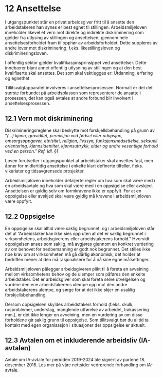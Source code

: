 # 12 Ansettelse

I utgangspunktet står en privat arbeidsgiver fritt til å ansette den arbeidstakeren han synes er best egnet til stillingen. Arbeidsmiljøloven inneholder likevel et vern mot direkte og indirekte diskriminering som gjelder fra utlysing av stillingen og ansettelsen, gjennom hele ansettelsesforholdet fram til opphør av arbeidsforholdet. Dette suppleres av andre lover mot diskriminering, f.eks. likestillingsloven og diskrimineringsloven.

I offentlig sektor gjelder kvalifikasjonsprinsippet ved ansettelser. Dette innebærer blant annet offentlig utlysning av stillingen og at den best kvalifiserte skal ansettes. Det som skal vektlegges er: Utdanning, erfaring og egnethet.

Tillitsvalgtapparatet involveres i ansettelsesprosessen. Normalt er det det største forbundet på arbeidsplassen som representerer de ansatte i prosessen, det kan også avtales at andre forbund blir involvert i ansettelsesprosessen.

## 12.1 Vern mot diskriminering

Diskrimineringsreglene skal beskytte mot forskjellsbehandling på grunn av ”_(...) kjønn, graviditet, permisjon ved fødsel eller adopsjon, omsorgsoppgaver, etnisitet, religion, livssyn,_ _funksjonsnedsettelse, seksuell orientering, kjønnsidentitet, kjønnsuttrykk, alder og andre vesentlige forhold ved en person.” Ref. ldl. §1_

Loven forutsetter i utgangspunktet at arbeidstaker skal ansettes fast, men åpner for midlertidig ansettelse i enkelte klart definerte tilfeller, f.eks. vikariater og tidsavgrensede prosjekter.

Arbeidsmiljøloven inneholder detaljerte regler om hva som skal være med i en arbeidsavtale og hva som skal være med i en oppsigelse eller avskjed. Ansettelsen er gyldig selv om formkravene ikke er oppfylt. For at en oppsigelse eller avskjed skal være gyldig må kravene i arbeidsmiljøloven være oppfylt.

## 12.2 Oppsigelse

En oppsigelse skal alltid være saklig begrunnet, og i arbeidsmiljøloven står det at ”Arbeidstaker kan ikke sies opp uten at det er saklig begrunnet i virksomhetens, arbeidsgiverens eller arbeidstakerens forhold.” Hvorvidt oppsigelsen anses som saklig, må avgjøres gjennom en konkret vurdering av om behovet for nedbemanning er godt nok begrunnet.
Det stilles ikke noe krav om at virksomheten må gå dårlig økonomisk, det holder at bedriften mener at den må rasjonalisere for å nå sine egne målsettinger.

Arbeidsmiljøloven pålegger arbeidsgiveren plikt til å foreta en avveining mellom virksomhetens behov og de ulemper som påføres den enkelte arbeidstaker. Det er arbeidsgiver som skal foreta selve utvelgelsen og vurdere den ene arbeidstakerens ulempe opp mot den andre arbeidstakerens ulempe, og sørge for at det ikke skjer en usaklig forskjellsbehandling.

Dersom oppsigelsen skyldes arbeidstakers forhold (f.eks. skulk, rusproblemer, underslag, manglende utførelse av arbeidet, trakassering mm.), er det ikke lenger en avveining, men en vurdering av om disse forholdene gir saklig grunn til oppsigelse. Som tillitsvalgt bør du alltid ta kontakt med egen organisasjon i situasjoner der oppsigelse er aktuelt.

## 12.3 Avtalen om et inkluderende arbeidsliv (IA-avtalen)

Avtale om IA-avtale for perioden 2019-2024 ble signert av partene 18. desember 2018. Les mer på våre nettsider vedrørende forhandling om IA-avtale.